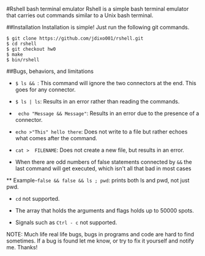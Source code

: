 #Rshell bash terminal emulator
Rshell is a simple bash terminal emulator that carries out commands similar to a Unix bash terminal.


##Installation
Installation is simple! Just run the following git commands.
```
$ git clone https://github.com/jdixo001/rshell.git
$ cd rshell
$ git checkout hw0
$ make
$ bin/rshell
```
##Bugs, behaviors, and limitations

* ``$ ls && ``:  This command will ignore the two connectors at the end. This goes for any connector.

* ``$ ls | ls``:  Results in an error rather than reading the commands.

* `` echo "Message && Message"``:  Results in an error due to the presence of a connector.

* ``echo >"This" hello there``:  Does not write to a file but rather echoes what comes after the command.

* ``cat >  FILENAME``:  Does not create a new file, but results in an error.

* When there are odd numbers of false statements connected by ``&&`` the last command will get executed, which isn't all that bad in most cases

** Example-``false && false && ls ; pwd``: prints both ls and pwd, not just pwd.

* ``cd`` not supported.

* The array that holds the arguments and flags holds up to 50000 spots.

* Signals such as ``Ctrl - c`` not supported.

NOTE: Much life real life bugs, bugs in programs and code are hard to find sometimes. If a bug is found let me know, or try to fix it yourself and notify me. Thanks!
